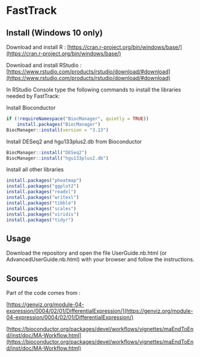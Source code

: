 # FastTrack

## Install (Windows 10 only)
Download and install R : [https://cran.r-project.org/bin/windows/base/](https://cran.r-project.org/bin/windows/base/)

Download and install RStudio : [https://www.rstudio.com/products/rstudio/download/#download](https://www.rstudio.com/products/rstudio/download/#download)

In RStudio Console type the following commands to install the libraries needed by FastTrack:

Install Bioconductor 
```R
if (!requireNamespace("BiocManager", quietly = TRUE))
    install.packages("BiocManager")
BiocManager::install(version = "3.13")
```

Install DESeq2 and hgu133plus2.db from Bioconductor
```R
BiocManager::install("DESeq2")
BiocManager::install("hgu133plus2.db")
```

Install all other libraries
```R
install.packages("pheatmap")
install.packages("ggplot2")
install.packages("readxl")
install.packages("writexl")
install.packages("tibble")
install.packages("scales")
install.packages("viridis")
install.packages("tidyr")
```

## Usage
Download the repository and open the file UserGuide.nb.html (or AdvancedUserGuide.nb.html) with your browser and follow the instructions.


## Sources
Part of the code comes from : 

[https://genviz.org/module-04-expression/0004/02/01/DifferentialExpression/](https://genviz.org/module-04-expression/0004/02/01/DifferentialExpression/)

[https://bioconductor.org/packages/devel/workflows/vignettes/maEndToEnd/inst/doc/MA-Workflow.html](https://bioconductor.org/packages/devel/workflows/vignettes/maEndToEnd/inst/doc/MA-Workflow.html)
